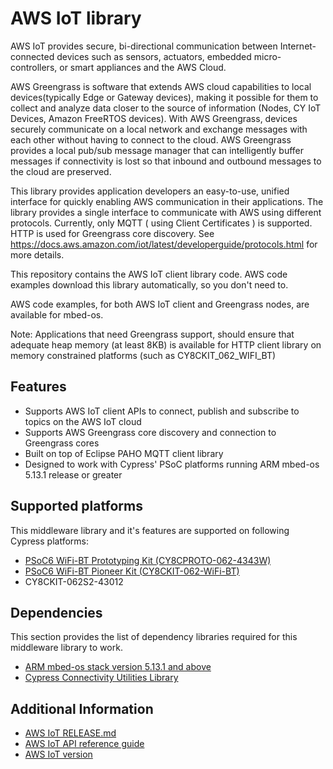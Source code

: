 # AWS IoT library

AWS IoT provides secure, bi-directional communication between Internet-connected devices such as sensors, actuators, embedded micro-controllers, or smart appliances and the AWS Cloud.

AWS Greengrass is software that extends AWS cloud capabilities to local devices(typically Edge or Gateway devices), making it possible for them to collect and analyze data closer to the source of information (Nodes, CY IoT Devices, Amazon FreeRTOS devices).
With AWS Greengrass, devices securely communicate on a local network and exchange messages with each other without having to connect to the cloud. AWS Greengrass provides a local pub/sub message manager that can intelligently buffer messages if connectivity is lost so that inbound and outbound messages to the cloud are preserved.

This library provides application developers an easy-to-use, unified interface for quickly enabling AWS communication in their applications. The library provides a single interface to communicate with AWS using different protocols. Currently, only MQTT ( using Client Certificates ) is supported. HTTP is used for Greengrass core discovery. See <https://docs.aws.amazon.com/iot/latest/developerguide/protocols.html> for more details.

This repository contains the AWS IoT client library code. AWS code examples download this library automatically, so you don't need to. 

AWS code examples, for both AWS IoT client and Greengrass nodes, are available for mbed-os.

Note: Applications that need Greengrass support, should ensure that adequate heap memory (at least 8KB) is available for HTTP client library on memory constrained platforms (such as CY8CKIT_062_WIFI_BT)

## Features
* Supports AWS IoT client APIs to connect, publish and subscribe to topics on the AWS IoT cloud
* Supports AWS Greengrass core discovery and connection to Greengrass cores
* Built on top of Eclipse PAHO MQTT client library
* Designed to work with Cypress' PSoC platforms running ARM mbed-os 5.13.1 release or greater

## Supported platforms
This middleware library and it's features are supported on following Cypress platforms:
* [PSoC6 WiFi-BT Prototyping Kit (CY8CPROTO-062-4343W)](https://www.cypress.com/documentation/development-kitsboards/psoc-6-wi-fi-bt-prototyping-kit-cy8cproto-062-4343w)
* [PSoC6 WiFi-BT Pioneer Kit (CY8CKIT-062-WiFi-BT)](https://www.cypress.com/documentation/development-kitsboards/psoc-6-wifi-bt-pioneer-kit-cy8ckit-062-wifi-bt)
* CY8CKIT-062S2-43012

## Dependencies
This section provides the list of dependency libraries required for this middleware library to work.
* [ARM mbed-os stack version 5.13.1 and above](https://os.mbed.com/mbed-os/releases)
* [Cypress Connectivity Utilities Library](https://github.com/cypresssemiconductorco/connectivity-utilities)

## Additional Information
* [AWS IoT RELEASE.md](./RELEASE.md)
* [AWS IoT API reference guide](./docs/api_reference_manual.html)
* [AWS IoT version](./version.txt)
